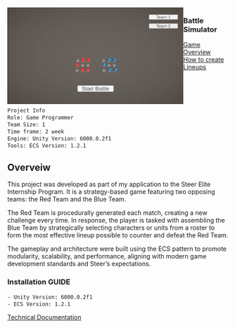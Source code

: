 <!-- PROJECT LOGO -->
<div>
<h3><img align="left" width="400" height="220" src="BS.png"> <br/> Battle Simulator
</div>   
<a href="https://www.youtube.com/watch?v=E1-fTTuxCIU">Game Overview</a> 
  <br/> <a href="https://www.youtube.com/watch?v=WN8-BFGJ8NA">How to create Lineups</a><br/> </h3>   
  <br/>
<br/>
  <br/>
<br/>

</div>   

```
Project Info 
Role: Game Programmer 
Team Size: 1 
Time frame: 2 week
Engine: Unity Version: 6000.0.2f1
Tools: ECS Version: 1.2.1
```

## Overveiw
This project was developed as part of my application to the Steer Elite Internship Program. It is a strategy-based game featuring two opposing teams: the Red Team and the Blue Team.

The Red Team is procedurally generated each match, creating a new challenge every time. In response, the player is tasked with assembling the Blue Team by strategically selecting characters or units from a roster to form the most effective lineup possible to counter and defeat the Red Team.

The gameplay and architecture were built using the ECS pattern to promote modularity, scalability, and performance, aligning with modern game development standards and Steer’s expectations.

### Installation GUIDE
```
- Unity Version: 6000.0.2f1
- ECS Version: 1.2.1
```

<a href="Documentation/Battle Simulator-wedad.pdf">Technical Documentation</a>
